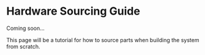 # Hardware Sourcing Guide

Coming soon...

This page will be a tutorial for how to source parts when building the system from scratch.
